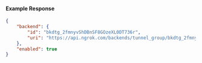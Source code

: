 <!-- Code generated for API Clients. DO NOT EDIT. -->

#### Example Response

```json
{
	"backend": {
		"id": "bkdtg_2fmnyvShDBnSF8GOzeXL0DT736r",
		"uri": "https://api.ngrok.com/backends/tunnel_group/bkdtg_2fmnyvShDBnSF8GOzeXL0DT736r"
	},
	"enabled": true
}
```
